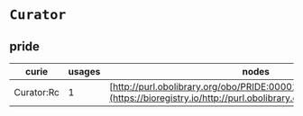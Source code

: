 # `Curator`

## pride

| curie      |   usages | nodes                                                                                                               |
|------------|----------|---------------------------------------------------------------------------------------------------------------------|
| Curator:Rc |        1 | [http://purl.obolibrary.org/obo/PRIDE:0000130](https://bioregistry.io/http://purl.obolibrary.org/obo/PRIDE:0000130) |
